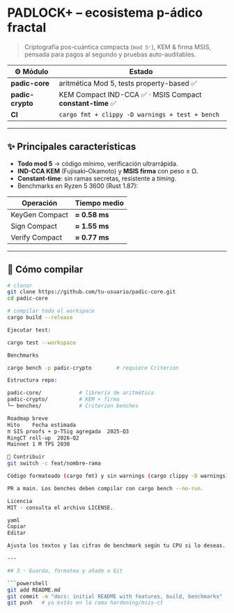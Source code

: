 # PADLOCK+ – ecosistema p-ádico fractal

> Criptografía pos-cuántica compacta (`mod 5ʳ`), KEM & firma MSIS,
> pensada para pagos al segundo y pruebas auto-auditables.

| ⚙️  Módulo | Estado |
|-----------|--------|
| **padic-core**  | aritmética Mod 5, tests property-based ✅ |
| **padic-crypto**| KEM Compact IND-CCA ✅ · MSIS Compact **constant-time** ✅ |
| **CI**          | `cargo fmt + clippy -D warnings + test + bench` |

---

## ✨ Principales características

* **Todo mod 5** → código mínimo, verificación ultrarrápida.
* **IND-CCA KEM** (Fujisaki–Okamoto) y **MSIS firma** con peso ≤ Ω.
* **Constant-time**: sin ramas secretas, resistente a *timing*.
* Benchmarks en Ryzen 5 3600 (Rust 1.87):

| Operación | Tiempo medio |
|-----------|--------------|
| KeyGen Compact | **≈ 0.58 ms** |
| Sign Compact   | **≈ 1.55 ms** |
| Verify Compact | **≈ 0.77 ms** |

---

## 🚀 Cómo compilar

```bash
# clonar
git clone https://github.com/tu-usuario/padic-core.git
cd padic-core

# compilar todo el workspace
cargo build --release

Ejecutar test:

cargo test --workspace

Benchmarks

cargo bench -p padic-crypto        # requiere Criterion

Estructura repo:

padic-core/            # librería de aritmética
padic-crypto/          # KEM + firma
└─ benches/            # Criterion benches

Roadmap breve
Hito	Fecha estimada
π SIS proofs + p-TSig agregada	2025-Q3
RingCT roll-up	2026-Q2
Mainnet 1 M TPS	2030

🤝 Contribuir
git switch -c feat/nombre-rama

Código formateado (cargo fmt) y sin warnings (cargo clippy -D warnings).

PR a main. Los benches deben compilar con cargo bench --no-run.

Licencia
MIT · consulta el archivo LICENSE.

yaml
Copiar
Editar

Ajusta los textos y las cifras de benchmark según tu CPU si lo deseas.

---

## 3 · Guarda, formatea y añade a Git

```powershell
git add README.md
git commit -m "docs: initial README with features, build, benchmarks"
git push   # ya estás en la rama hardening/msis-ct

